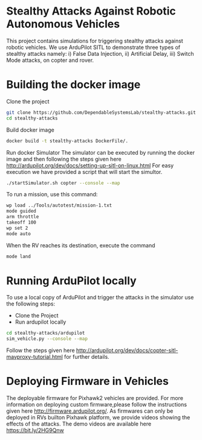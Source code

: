 # Stealthy Attacks Against Robotic Autonomous Vehicles
This project contains simulations for triggering stealthy attacks against robotic vehicles. We use ArduPilot SITL to demonstrate three types of stealthy attacks namely: i) False Data Injection, ii) Artificial Delay, iii) Switch Mode attacks, on copter and rover.

# Building the docker image
Clone the project
```bash
git clone https://github.com/DependableSystemsLab/stealthy-attacks.git
cd stealthy-attacks
```
Build docker image
```bash
docker build -t stealthy-attacks DockerFile/.
```
Run docker Simulator
The simulator can be executed by running the docker image and then following the steps given here http://ardupilot.org/dev/docs/setting-up-sitl-on-linux.html 
For easy execution we have provided a script that will start the simultor. 
```bash
./startSimulator.sh copter --console --map
```
To run a mission, use this command:
```bash
wp load ../Tools/autotest/mission-1.txt
mode guided
arm throttle
takeoff 100
wp set 2
mode auto
```
When the RV reaches its destination, execute the command
```bash
mode land
```

# Running ArduPilot locally
To use a local copy of ArduPilot and trigger the attacks in the simulator use the following steps:
* Clone the Project
* Run ardupilot locally
```bash
cd stealthy-attacks/ardupilot
sim_vehicle.py --console --map
```
Follow the steps given here http://ardupilot.org/dev/docs/copter-sitl-mavproxy-tutorial.html for further details. 

# Deploying Firmware in Vehicles
The deployable firmware for Pixhawk2 vehicles are provided. For more information on deploying custom firmware,please follow the instructions given here http://firmware.ardupilot.org/. As firmwares can only be deployed in RVs builton Pixhawk platform, we provide videos showing the effects of the attacks. The demo videos are available here https://bit.ly/2HG9Qnw



